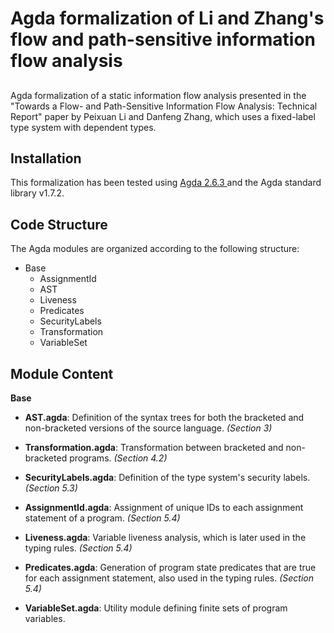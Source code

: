 # Agda formalization of Li and Zhang's flow and path-sensitive information flow analysis
## 
Agda formalization of a static information flow analysis presented in the "Towards a Flow- and Path-Sensitive Information Flow Analysis: Technical Report" paper by Peixuan Li and Danfeng Zhang, which uses a fixed-label type system with dependent types.

## Installation
This formalization has been tested using 
<a href="https://agda.readthedocs.io/en/v2.6.3/getting-started/installation.html"> Agda 2.6.3 </a> and the Agda standard library v1.7.2. 

## Code Structure
The Agda modules are organized according to the following structure:

* Base 
    * AssignmentId
    * AST 
    * Liveness
    * Predicates
    * SecurityLabels
    * Transformation
    * VariableSet

## Module Content

**Base**

* **AST.agda**: Definition of the syntax trees for both the bracketed and non-bracketed versions of the source language. _(Section 3)_

* **Transformation.agda**: Transformation between bracketed and non-bracketed programs. _(Section 4.2)_

* **SecurityLabels.agda**: Definition of the type system's security labels. _(Section 5.3)_

* **AssignmentId.agda**: Assignment of unique IDs to each assignment statement of a program. _(Section 5.4)_

* **Liveness.agda**: Variable liveness analysis, which is later used in the typing rules. _(Section 5.4)_

* **Predicates.agda**: Generation of program state predicates that are true for each assignment statement, also used in the typing rules. _(Section 5.4)_

* **VariableSet.agda**: Utility module defining finite sets of program variables.